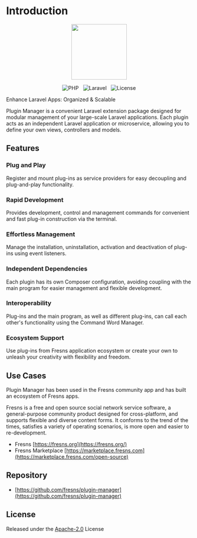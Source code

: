 # Introduction

<p align="center"><img src="https://assets.fresns.com/images/icons/pm.png" width="150"></p>

<p align="center">
<img src="https://img.shields.io/badge/PHP-%5E8.0-blueviolet" alt="PHP" style="display:inline;">
<img src="https://img.shields.io/badge/Laravel-9.x%7C10.x-orange" alt="Laravel" style="display:inline;margin:0 8px;">
<img src="https://img.shields.io/badge/License-Apache--2.0-green" alt="License" style="display:inline;">
</p>

Enhance Laravel Apps: Organized & Scalable

Plugin Manager is a convenient Laravel extension package designed for modular management of your large-scale Laravel applications. Each plugin acts as an independent Laravel application or microservice, allowing you to define your own views, controllers and models.

## Features

### Plug and Play

Register and mount plug-ins as service providers for easy decoupling and plug-and-play functionality.

### Rapid Development

Provides development, control and management commands for convenient and fast plug-in construction via the terminal.

### Effortless Management

Manage the installation, uninstallation, activation and deactivation of plug-ins using event listeners.

### Independent Dependencies

Each plugin has its own Composer configuration, avoiding coupling with the main program for easier management and flexible development.

### Interoperability

Plug-ins and the main program, as well as different plug-ins, can call each other's functionality using the Command Word Manager.

### Ecosystem Support

Use plug-ins from Fresns application ecosystem or create your own to unleash your creativity with flexibility and freedom.

## Use Cases

Plugin Manager has been used in the Fresns community app and has built an ecosystem of Fresns apps.

Fresns is a free and open source social network service software, a general-purpose community product designed for cross-platform, and supports flexible and diverse content forms. It conforms to the trend of the times, satisfies a variety of operating scenarios, is more open and easier to re-development.

- Fresns [https://fresns.org](https://fresns.org/)
- Fresns Marketplace [https://marketplace.fresns.com](https://marketplace.fresns.com/open-source)

## Repository

- [https://github.com/fresns/plugin-manager](https://github.com/fresns/plugin-manager)

## License

Released under the [Apache-2.0](https://github.com/fresns/plugin-manager/blob/2.x/LICENSE) License
